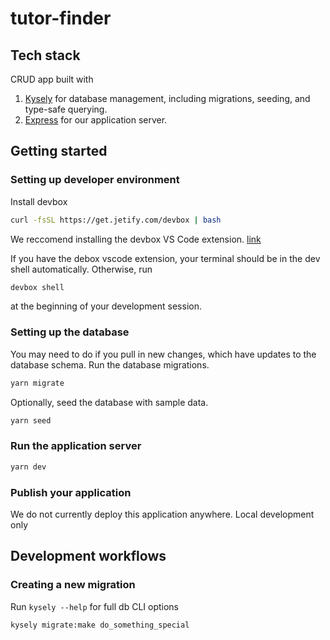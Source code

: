 # tutor-finder

## Tech stack

CRUD app built with

1. [Kysely](https://kysely.dev/) for database management, including migrations, seeding, and type-safe querying.
2. [Express](https://expressjs.com/) for our application server.

## Getting started

### Setting up developer environment

Install devbox

```sh
curl -fsSL https://get.jetify.com/devbox | bash
```

We reccomend installing the devbox VS Code extension. [link](https://marketplace.visualstudio.com/items?itemName=jetpack-io.devbox)

If you have the debox vscode extension, your terminal should be in the dev shell automatically. Otherwise, run

```sh
devbox shell
```

at the beginning of your development session.

### Setting up the database

You may need to do if you pull in new changes, which have updates to the database schema.
Run the database migrations.

```sh
yarn migrate
```

Optionally, seed the database with sample data.

```sh
yarn seed
```

### Run the application server

```sh
yarn dev
```

### Publish your application

We do not currently deploy this application anywhere. Local development only

## Development workflows

### Creating a new migration

Run `kysely --help` for full db CLI options

```sh
kysely migrate:make do_something_special
```
